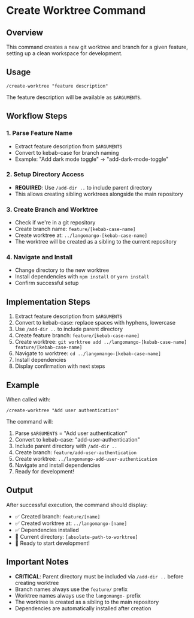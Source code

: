 # Create Worktree Command

## Overview
This command creates a new git worktree and branch for a given feature, setting up a clean workspace for development.

## Usage
```
/create-worktree "feature description"
```

The feature description will be available as `$ARGUMENTS`.

## Workflow Steps

### 1. Parse Feature Name
- Extract feature description from `$ARGUMENTS`
- Convert to kebab-case for branch naming
- Example: "Add dark mode toggle" → "add-dark-mode-toggle"

### 2. Setup Directory Access
- **REQUIRED**: Use `/add-dir ..` to include parent directory
- This allows creating sibling worktrees alongside the main repository

### 3. Create Branch and Worktree
- Check if we're in a git repository
- Create branch name: `feature/[kebab-case-name]`
- Create worktree at: `../langomango-[kebab-case-name]`
- The worktree will be created as a sibling to the current repository

### 4. Navigate and Install
- Change directory to the new worktree
- Install dependencies with `npm install` or `yarn install`
- Confirm successful setup

## Implementation Steps

1. Extract feature description from `$ARGUMENTS`
2. Convert to kebab-case: replace spaces with hyphens, lowercase
3. Use `/add-dir ..` to include parent directory
4. Create feature branch: `feature/[kebab-case-name]`
5. Create worktree: `git worktree add ../langomango-[kebab-case-name] feature/[kebab-case-name]`
6. Navigate to worktree: `cd ../langomango-[kebab-case-name]`
7. Install dependencies
8. Display confirmation with next steps

## Example

When called with:
```
/create-worktree "Add user authentication"
```

The command will:
1. Parse `$ARGUMENTS` = "Add user authentication"
2. Convert to kebab-case: "add-user-authentication"
3. Include parent directory with `/add-dir ..`
4. Create branch: `feature/add-user-authentication`
5. Create worktree: `../langomango-add-user-authentication`
6. Navigate and install dependencies
7. Ready for development!

## Output
After successful execution, the command should display:
- ✅ Created branch: `feature/[name]`
- ✅ Created worktree at: `../langomango-[name]`
- ✅ Dependencies installed
- 📍 Current directory: `[absolute-path-to-worktree]`
- 🚀 Ready to start development!

## Important Notes

- **CRITICAL**: Parent directory must be included via `/add-dir ..` before creating worktree
- Branch names always use the `feature/` prefix
- Worktree names always use the `langomango-` prefix
- The worktree is created as a sibling to the main repository
- Dependencies are automatically installed after creation